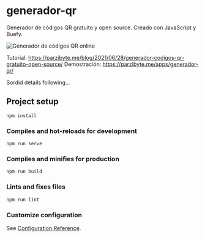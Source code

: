# generador-qr
Generador de códigos QR gratuito y open source. Creado con JavaScript y Buefy.


![Generador de códigos QR online](https://parzibyte.me/blog/wp-content/uploads/2021/06/Generador-de-codigos-QR-online-gratuito-y-open-source.png)


Tutorial: https://parzibyte.me/blog/2021/06/28/generador-codigos-qr-gratuito-open-source/
Demostración: https://parzibyte.me/apps/generador-qr/

Sordid details following...

## Project setup
```
npm install
```

### Compiles and hot-reloads for development
```
npm run serve
```

### Compiles and minifies for production
```
npm run build
```

### Lints and fixes files
```
npm run lint
```

### Customize configuration
See [Configuration Reference](https://cli.vuejs.org/config/).
